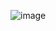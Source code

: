 ![image](https://user-images.githubusercontent.com/99636945/195231433-33a815d2-4c99-415e-beea-60d32fce0ad2.png)
